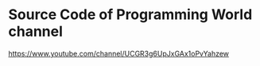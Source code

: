 # Source Code of Programming World channel

https://www.youtube.com/channel/UCGR3g6UpJxGAx1oPvYahzew
